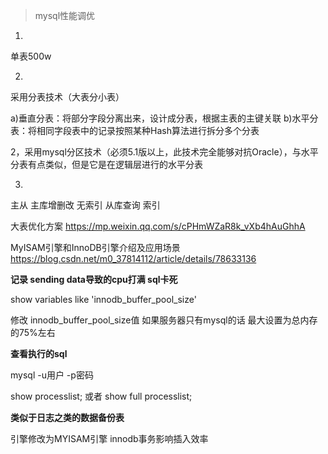 > mysql性能调优

1.  
单表500w

2.
采用分表技术（大表分小表）

a)垂直分表：将部分字段分离出来，设计成分表，根据主表的主键关联
b)水平分表：将相同字段表中的记录按照某种Hash算法进行拆分多个分表

2，采用mysql分区技术（必须5.1版以上，此技术完全能够对抗Oracle），与水平分表有点类似，但是它是在逻辑层进行的水平分表

3.
主从   主库增删改 无索引   从库查询 索引

大表优化方案  https://mp.weixin.qq.com/s/cPHmWZaR8k_vXb4hAuGhhA

MyISAM引擎和InnoDB引擎介绍及应用场景  
https://blog.csdn.net/m0_37814112/article/details/78633136

**记录 sending data导致的cpu打满 sql卡死**

show variables like 'innodb_buffer_pool_size'

修改 innodb_buffer_pool_size值  如果服务器只有mysql的话 最大设置为总内存的75%左右

**查看执行的sql**

mysql -u用户 -p密码

show processlist;   或者    show full processlist;

**类似于日志之类的数据备份表**

引擎修改为MYISAM引擎 innodb事务影响插入效率